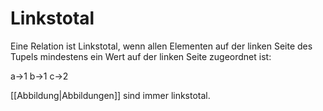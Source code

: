 # Linkstotal
Eine Relation ist Linkstotal, wenn allen Elementen auf der linken Seite des Tupels mindestens ein Wert auf der linken Seite zugeordnet ist:

a->1
b->1
c->2

[[Abbildung|Abbildungen]] sind immer linkstotal.
